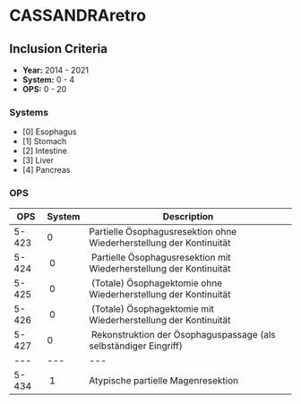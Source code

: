 # CASSANDRAretro

## Inclusion Criteria
- **Year:** 2014 - 2021
- **System:** 0 - 4
- **OPS:** 0 - 20

### Systems
- [0] Esophagus
- [1] Stomach
- [2] Intestine
- [3] Liver
- [4] Pancreas

### OPS
OPS | System | Description
--- | --- | ---
5-423 | 0 | Partielle Ösophagusresektion ohne Wiederherstellung der Kontinuität
5-424 | 0 | Partielle Ösophagusresektion mit Wiederherstellung der Kontinuität
5-425 | 0 | (Totale) Ösophagektomie ohne Wiederherstellung der Kontinuität
5-426 | 0 | (Totale) Ösophagektomie mit Wiederherstellung der Kontinuität
5-427 | 0 | Rekonstruktion der Ösophaguspassage (als selbständiger Eingriff)
--- | --- | ---
5-434 | 1 | Atypische partielle Magenresektion

